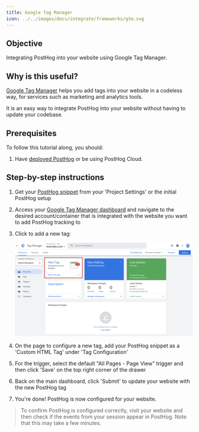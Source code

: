 ```yaml
---
title: Google Tag Manager
icon: ../../images/docs/integrate/frameworks/gtm.svg
---
```


## Objective

Integrating PostHog into your website using Google Tag Manager.

## Why is this useful?

[Google Tag Manager](https://marketingplatform.google.com/about/tag-manager/) helps you add tags into your website in a codeless way, for services such as marketing and analytics tools. 

It is an easy way to integrate PostHog into your website without having to update your codebase. 

## Prerequisites

To follow this tutorial along, you should:

1. Have [deployed PostHog](/docs/deployment) or be using PostHog Cloud.

## Step-by-step instructions

1. Get your [PostHog snippet](/docs/integrate?tab=snippet) from your 'Project Settings' or the initial PostHog setup
2. Access your [Google Tag Manager dashboard](https://tagmanager.google.com/) and navigate to the desired account/container that is integrated with the website you want to add PostHog tracking to
3. Click to add a new tag:
    
    ![GTM Dashboard](../../images/tutorials/gtm/dashboard.png)
    
4. On the page to configure a new tag, add your PostHog snippet as a 'Custom HTML Tag' under 'Tag Configuration'
5. For the trigger, select the default "All Pages - Page View" trigger and then click 'Save' on the top right corner of the drawer
6. Back on the main dashboard, click 'Submit' to update your website with the new PostHog tag
7. You're done! PostHog is now configured for your website.

> To confirm PostHog is configured correctly, visit your website and then check if the events from your session appear in PostHog. Note that this may take a few minutes.
